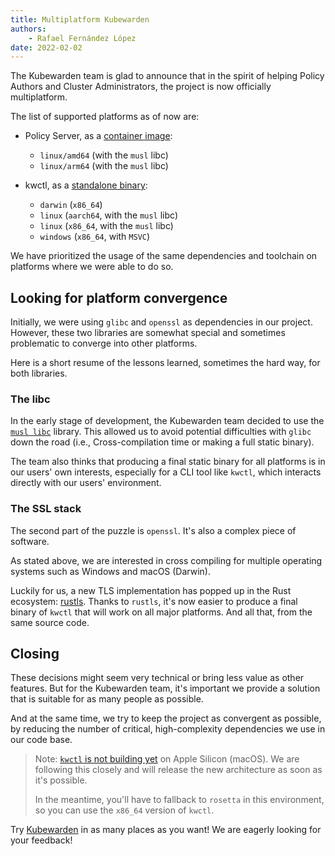 ```yaml
---
title: Multiplatform Kubewarden
authors:
    - Rafael Fernández López
date: 2022-02-02
---
```


The Kubewarden team is glad to announce that in the spirit of helping
Policy Authors and Cluster Administrators, the project is now
officially multiplatform.

The list of supported platforms as of now are:

- Policy Server, as a [container image](https://github.com/kubewarden/policy-server/pkgs/container/policy-server):
  - `linux/amd64` (with the `musl` libc)
  - `linux/arm64` (with the `musl` libc)

- kwctl, as a [standalone binary](https://github.com/kubewarden/kwctl/releases):
  - `darwin` (`x86_64`)
  - `linux` (`aarch64`, with the `musl` libc)
  - `linux` (`x86_64`, with the `musl` libc)
  - `windows` (`x86_64`, with `MSVC`)

We have prioritized the usage of the same dependencies and toolchain
on platforms where we were able to do so.

## Looking for platform convergence

Initially, we were using `glibc` and `openssl` as dependencies in our
project. However, these two libraries are somewhat special and
sometimes problematic to converge into other platforms.

Here is a short resume of the lessons learned, sometimes the hard way,
for both libraries.

### The libc

In the early stage of development, the Kubewarden team decided to use the [`musl libc`](https://musl.libc.org/) library.
This allowed us to avoid potential difficulties with `glibc` down the road (i.e., Cross-compilation time or making a full static binary).

The team also thinks that producing a final static binary for all platforms is in our users' own interests, especially for a CLI tool like `kwctl`, which interacts directly with our users' environment.

### The SSL stack

The second part of the puzzle is `openssl`. It's also a complex piece
of software.

As stated above, we are interested in cross compiling for multiple
operating systems such as Windows and macOS (Darwin).

Luckily for us, a new TLS implementation has popped up in the Rust
ecosystem: [rustls](https://github.com/rustls/rustls). Thanks to
`rustls`, it's now easier to produce a final binary of `kwctl` that
will work on all major platforms. And all that, from the same source
code.

## Closing

These decisions might seem very technical or bring less
value as other features. But for the Kubewarden team, it's important
we provide a solution that is suitable for as many people as
possible.

And at the same time, we try to keep the project as convergent as
possible, by reducing the number of critical, high-complexity
dependencies we use in our code base.

> Note: [`kwctl` is not building
> yet](https://github.com/kubewarden/kwctl/issues/124) on Apple
> Silicon (macOS). We are following this closely and will release the
> new architecture as soon as it's possible.
>
> In the meantime, you'll have to fallback to `rosetta` in this
> environment, so you can use the `x86_64` version of `kwctl`.

Try [Kubewarden](https://docs.kubewarden.io/quick-start.html) in as
many places as you want! We are eagerly looking for your feedback!
